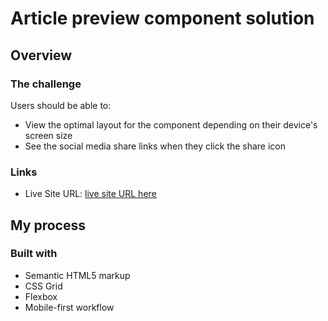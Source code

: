 # Article preview component solution

## Overview

### The challenge

Users should be able to:

- View the optimal layout for the component depending on their device's screen size
- See the social media share links when they click the share icon

### Links

- Live Site URL: [live site URL here](https://mkostrikov.github.io/article-preview-component/)

## My process

### Built with

- Semantic HTML5 markup
- CSS Grid
- Flexbox
- Mobile-first workflow